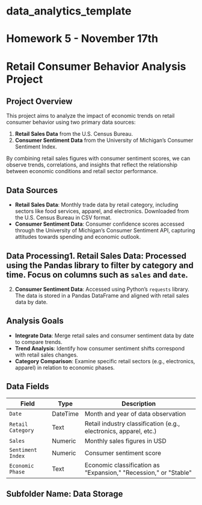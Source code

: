 # data_analytics_template
# Homework 5 - November 17th

# Retail Consumer Behavior Analysis Project

## Project Overview
This project aims to analyze the impact of economic trends on retail consumer behavior using two primary data sources:
1. **Retail Sales Data** from the U.S. Census Bureau.
2. **Consumer Sentiment Data** from the University of Michigan’s Consumer Sentiment Index.

By combining retail sales figures with consumer sentiment scores, we can observe trends, correlations, and insights that reflect the relationship between economic conditions and retail sector performance.

## Data Sources
- **Retail Sales Data**: Monthly trade data by retail category, including sectors like food services, apparel, and electronics. Downloaded from the U.S. Census Bureau in CSV format.
- **Consumer Sentiment Data**: Consumer confidence scores accessed through the University of Michigan’s Consumer Sentiment API, capturing attitudes towards spending and economic outlook.

## Data Processing1. **Retail Sales Data**: Processed using the Pandas library to filter by category and time. Focus on columns such as `sales` and `date`.
2. **Consumer Sentiment Data**: Accessed using Python’s `requests` library. The data is stored in a Pandas DataFrame and aligned with retail sales data by date.

## Analysis Goals
- **Integrate Data**: Merge retail sales and consumer sentiment data by date to compare trends.
- **Trend Analysis**: Identify how consumer sentiment shifts correspond with retail sales changes.
- **Category Comparison**: Examine specific retail sectors (e.g., electronics, apparel) in relation to economic phases.

## Data Fields
| Field           | Type       | Description                                                      |
|-----------------|------------|------------------------------------------------------------------|
| `Date`          | DateTime   | Month and year of data observation                               |
| `Retail Category` | Text      | Retail industry classification (e.g., electronics, apparel, etc.) |
| `Sales`         | Numeric    | Monthly sales figures in USD                                     |
| `Sentiment Index` | Numeric   | Consumer sentiment score                                        |
| `Economic Phase` | Text       | Economic classification as "Expansion," "Recession," or "Stable" |

## Subfolder Name: Data Storage 
